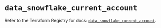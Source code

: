 # `data_snowflake_current_account`

Refer to the Terraform Registry for docs: [`data_snowflake_current_account`](https://registry.terraform.io/providers/snowflake-labs/snowflake/0.89.0/docs/data-sources/current_account).
